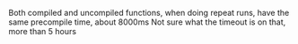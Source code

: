 Both compiled and uncompiled functions, when doing repeat runs, have the same precompile time, about 8000ms
Not sure what the timeout is on that, more than 5 hours

